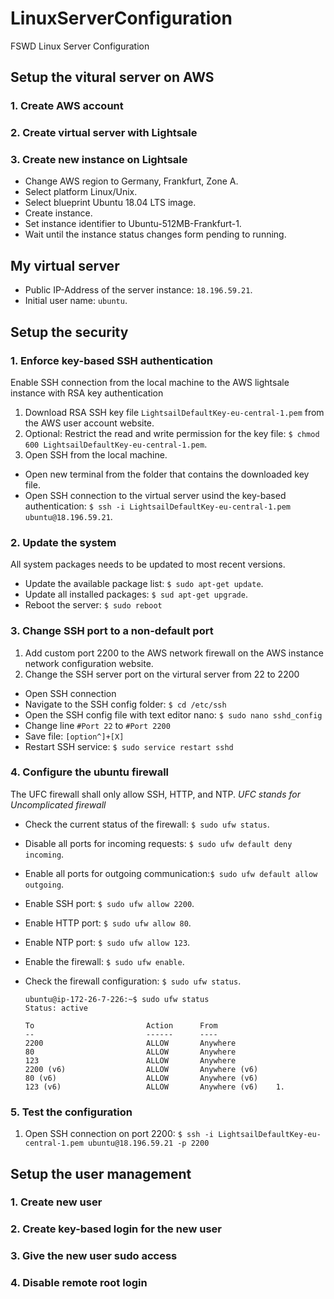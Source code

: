 # LinuxServerConfiguration
FSWD Linux Server Configuration


## Setup the vitural server on AWS

### 1. Create AWS account
### 2. Create virtual server with Lightsale
### 3. Create new instance on Lightsale
* Change AWS region to Germany, Frankfurt, Zone A.
* Select platform Linux/Unix.
* Select blueprint Ubuntu 18.04 LTS image.
* Create instance.
* Set instance identifier to Ubuntu-512MB-Frankfurt-1.
* Wait until the instance status changes form pending to running.

## My virtual server
* Public IP-Address of the server instance: `18.196.59.21`.
* Initial user name: `ubuntu`.

## Setup the security
### 1. Enforce key-based SSH authentication
Enable SSH connection from the local machine to the AWS lightsale instance with RSA key authentication
1. Download RSA SSH key file `LightsailDefaultKey-eu-central-1.pem` from the AWS user account website.
2. Optional: Restrict the read and write permission for the key file: `$ chmod 600 LightsailDefaultKey-eu-central-1.pem`.
3. Open SSH from the local machine.
  * Open new terminal from the folder that contains the downloaded key file.
  * Open SSH connection to the virtual server usind the key-based authentication: `$ ssh -i LightsailDefaultKey-eu-central-1.pem ubuntu@18.196.59.21`.

### 2. Update the system
All system packages needs to be updated to most recent versions.
* Update the available package list: `$ sudo apt-get update`.
* Update all installed packages: `$ sud apt-get upgrade`.
* Reboot the server: `$ sudo reboot`

### 3. Change SSH port to a non-default port
1. Add custom port 2200 to the AWS network firewall on the AWS instance network configuration website.
2. Change the SSH server port on the virtural server from 22 to 2200
  * Open SSH connection
  * Navigate to the SSH config folder: `$ cd /etc/ssh`
  * Open the SSH config file with text editor nano: `$ sudo nano sshd_config`
  * Change line `#Port 22` to `#Port 2200`
  * Save file: `[option^]+[X]`
  * Restart SSH service: `$ sudo service restart sshd`

### 4. Configure the ubuntu firewall
The UFC firewall shall only allow SSH, HTTP, and NTP. 
_UFC stands for Uncomplicated firewall_

* Check the current status of the firewall: `$ sudo ufw status`.
* Disable all ports for incoming requests: `$ sudo ufw default deny incoming`.
* Enable all ports for outgoing communication:`$ sudo ufw default allow outgoing`.
* Enable SSH port: `$ sudo ufw allow 2200`.
* Enable HTTP port: `$ sudo ufw allow 80`.
* Enable NTP port: `$ sudo ufw allow 123`.
* Enable the firewall: `$ sudo ufw enable`.
* Check the firewall configuration: `$ sudo ufw status`.

  ```
  ubuntu@ip-172-26-7-226:~$ sudo ufw status
  Status: active

  To                         Action      From
  --                         ------      ----
  2200                       ALLOW       Anywhere                  
  80                         ALLOW       Anywhere                  
  123                        ALLOW       Anywhere                  
  2200 (v6)                  ALLOW       Anywhere (v6)             
  80 (v6)                    ALLOW       Anywhere (v6)             
  123 (v6)                   ALLOW       Anywhere (v6)    1. 
  ```

### 5. Test the configuration
1. Open SSH connection on port 2200: `$ ssh -i LightsailDefaultKey-eu-central-1.pem ubuntu@18.196.59.21 -p 2200`

## Setup the user management

### 1. Create new user

### 2. Create key-based login for the new user

### 3. Give the new user sudo access

### 4. Disable remote root login
